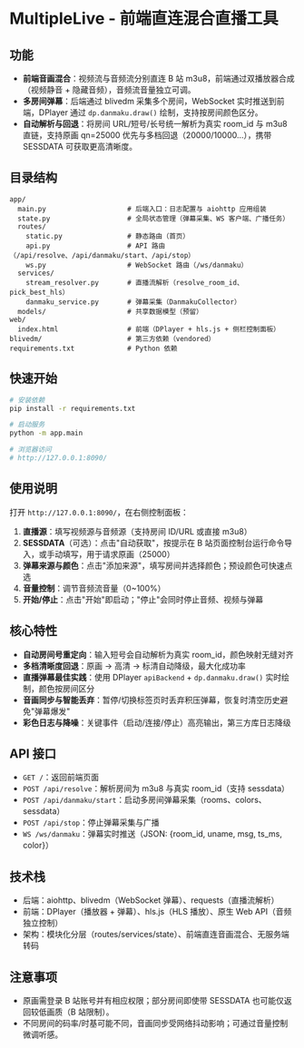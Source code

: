 # MultipleLive - 前端直连混合直播工具

## 功能
- **前端音画混合**：视频流与音频流分别直连 B 站 m3u8，前端通过双播放器合成（视频静音 + 隐藏音频），音频流音量独立可调。
- **多房间弹幕**：后端通过 blivedm 采集多个房间，WebSocket 实时推送到前端，DPlayer 通过 `dp.danmaku.draw()` 绘制，支持按房间颜色区分。
- **自动解析与回退**：将房间 URL/短号/长号统一解析为真实 room_id 与 m3u8 直链，支持原画 qn=25000 优先与多档回退（20000/10000...），携带 SESSDATA 可获取更高清晰度。

## 目录结构
```
app/
  main.py                    # 后端入口：日志配置与 aiohttp 应用组装
  state.py                   # 全局状态管理（弹幕采集、WS 客户端、广播任务）
  routes/
    static.py                # 静态路由（首页）
    api.py                   # API 路由（/api/resolve、/api/danmaku/start、/api/stop）
    ws.py                    # WebSocket 路由（/ws/danmaku）
  services/
    stream_resolver.py       # 直播流解析（resolve_room_id、pick_best_hls）
    danmaku_service.py       # 弹幕采集（DanmakuCollector）
  models/                    # 共享数据模型（预留）
web/
  index.html                 # 前端（DPlayer + hls.js + 侧栏控制面板）
blivedm/                     # 第三方依赖（vendored）
requirements.txt             # Python 依赖
```

## 快速开始
```bash
# 安装依赖
pip install -r requirements.txt

# 启动服务
python -m app.main

# 浏览器访问
# http://127.0.0.1:8090/
```

## 使用说明
打开 `http://127.0.0.1:8090/`，在右侧控制面板：
1. **直播源**：填写视频源与音频源（支持房间 ID/URL 或直接 m3u8）
2. **SESSDATA**（可选）：点击"自动获取"，按提示在 B 站页面控制台运行命令导入，或手动填写，用于请求原画（25000）
3. **弹幕来源与颜色**：点击"添加来源"，填写房间并选择颜色；预设颜色可快速点选
4. **音量控制**：调节音频流音量（0~100%）
5. **开始/停止**：点击"开始"即启动；"停止"会同时停止音频、视频与弹幕

## 核心特性
- **自动房间号重定向**：输入短号会自动解析为真实 room_id，颜色映射无缝对齐
- **多档清晰度回退**：原画 → 高清 → 标清自动降级，最大化成功率
- **直播弹幕最佳实践**：使用 DPlayer `apiBackend` + `dp.danmaku.draw()` 实时绘制，颜色按房间区分
- **音画同步与智能丢弃**：暂停/切换标签页时丢弃积压弹幕，恢复时清空历史避免"弹幕爆发"
- **彩色日志与降噪**：关键事件（启动/连接/停止）高亮输出，第三方库日志降级

## API 接口
- `GET /`：返回前端页面
- `POST /api/resolve`：解析房间为 m3u8 与真实 room_id（支持 sessdata）
- `POST /api/danmaku/start`：启动多房间弹幕采集（rooms、colors、sessdata）
- `POST /api/stop`：停止弹幕采集与广播
- `WS /ws/danmaku`：弹幕实时推送（JSON: {room_id, uname, msg, ts_ms, color}）

## 技术栈
- 后端：aiohttp、blivedm（WebSocket 弹幕）、requests（直播流解析）
- 前端：DPlayer（播放器 + 弹幕）、hls.js（HLS 播放）、原生 Web API（音频独立控制）
- 架构：模块化分层（routes/services/state）、前端直连音画混合、无服务端转码

## 注意事项
- 原画需登录 B 站账号并有相应权限；部分房间即使带 SESSDATA 也可能仅返回较低画质（B 站限制）。
- 不同房间的码率/时基可能不同，音画同步受网络抖动影响；可通过音量控制微调听感。
